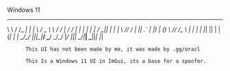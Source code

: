 Windows 11
__      _____ _  _ ___   _____      _____   _ _   _   _ ___    ___  _     _   
 \ \    / /_ _| \| |   \ / _ \ \    / / __| / / | | | | |_ _|  / __|| |_ _| |_ 
  \ \/\/ / | || .` | |) | (_) \ \/\/ /\__ \ | | | | |_| || |  | (_|_   _|_   _|
   \_/\_/ |___|_|\_|___/ \___/ \_/\_/ |___/ |_|_|  \___/|___|  \___||_|   |_|  
                                                                               
                                                                              
          This UI has not been made by me, it was made by .gg/oracl

          This Is a Windows 11 UI in ImGui, its a base for a spoofer.
